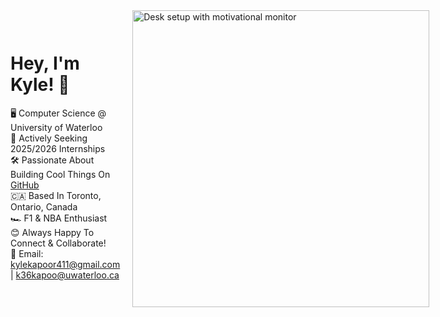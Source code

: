 <div style="display: flex; justify-content: flex-start; align-items: center;">
  <div>
    <h1>Hey, I'm Kyle! 👋</h1>
    <p>
      🖥️ Computer Science @ University of Waterloo<br>
      🚀 Actively Seeking 2025/2026 Internships<br>
      🛠️ Passionate About Building Cool Things On <a href="https://github.com/kylekapoor?tab=repositories" target="_blank">GitHub</a><br>
      🇨🇦 Based In Toronto, Ontario, Canada<br>
      🏎️ F1 & NBA Enthusiast<br>
      😊 Always Happy To Connect & Collaborate!<br>
      📧 Email: <a href="mailto:kylekapoor411@gmail.com">kylekapoor411@gmail.com</a> | <a href="mailto:k36kapoo@uwaterloo.ca">k36kapoo@uwaterloo.ca</a>
    </p>
  </div>
  <div style="margin-left: 20px;">
    <img src="https://images.unsplash.com/photo-1503437313881-503a91226402?q=80&w=2832&auto=format&fit=crop&ixlib=rb-4.0.3&ixid=M3wxMjA3fDB8MHxwaG90by1wYWdlfHx8fGVufDB8fHx8fA%3D%3D" width="475" alt="Desk setup with motivational monitor">
  </div>
</div>

